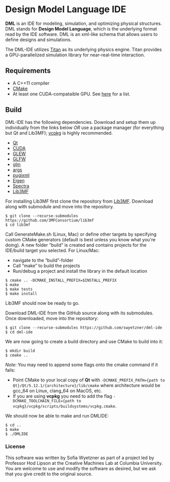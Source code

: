 # Design Model Language IDE
**DML** is an IDE for modeling, simulation, and optimizing physical structures. DML stands for **Design Model Language**, which is the underlying format read by the IDE software. DML is an xml-like schema that allows users to define designs and simulations.

The DML-IDE utilizes [Titan](https://github.com/swyetzner/Titan) as its underlying physics engine. Titan provides a GPU-parallelized simulation library for near-real-time interaction.

## Requirements
* A C++11 compiler
* [CMake](https://cmake.org/)
* At least one CUDA-compataible GPU. See [here](https://developer.nvidia.com/cuda-gpus) for a list.

## Build
DML-IDE has the following dependencies. Download and setup them up individually from the links below *OR* use a package manager (for everything but Qt and Lib3MF); [vcpkg](https://docs.microsoft.com/en-us/cpp/build/vcpkg?view=vs-2019) is highly recommended.
* [Qt](https://www.qt.io/download)
* [CUDA](https://developer.nvidia.com/cuda-toolkit)
* [GLEW](http://glew.sourceforge.net/)
* [GLFW](https://www.glfw.org/)
* [glm](https://github.com/g-truc/glm)
* [args](https://taywee.github.io/args/)
* [pugixml](https://github.com/zeux/pugixml)
* [Eigen](http://eigen.tuxfamily.org)
* [Spectra](https://github.com/yixuan/spectra)
* [Lib3MF](https://github.com/3MFConsortium/lib3mf)

For installing Lib3MF first clone the repository from [Lib3MF](https://github.com/3MFConsortium/lib3mf). Download along with submodule and move into the repository.
````
$ git clone --recurse-submodules https://github.com/3MFConsortium/lib3mf
$ cd lib3mf
````
Call GenerateMake.sh (Linux, Mac) or define other targets by specifying custom CMake generators (default is best unless you know what you're doing).
A new folder “build” is created and contains projects for the IDE/build target you selected.
For Linux/Mac:
  * navigate to the “build”-folder
  * Call “make” to build the projects
  * Run/debug a project and install the library in the default location
````
$ cmake .. -DCMAKE_INSTALL_PREFIX=$INSTALL_PREFIX
$ make
$ make tests
$ make install
````
Lib3MF should now be ready to go. 

Download DML-IDE from the GitHub source along with its submodules. Once downloaded, move into the repository:
````
$ git clone --recurse-submodules https://github.com/swyetzner/dml-ide
$ cd dml-ide
````
We are now going to create a build directory and use CMake to build into it:
````
$ mkdir build
$ cmake ..
````
*Note:* You may need to append some flags onto the cmake command if it fails:
* Point CMake to your local copy of **Qt** with `-DCMAKE_PREFIX_PATH={path to Qt}/Qt/5.12.1/{architecture}/lib/cmake` where architecture would be gcc_64 on Linux, clang_64 on MacOS, etc. 
* If you are using **vcpkg** you need to add the flag `-DCMAKE_TOOLCHAIN_FILE={path to vcpkg}/vcpkg/scripts/buildsystems/vcpkg.cmake`.

We should now be able to make and run DMLIDE:
````
$ cd ..
$ make
$ ./DMLIDE
````

### License
This software was written by Sofia Wyetzner as part of a project led by Professor Hod Lipson at the Creative Machines Lab at Columbia University. You are welcome to use and modify the software as desired, but we ask that you give credit to the original source.
